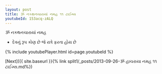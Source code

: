 ```yaml
---
layout: post
title: ૐ નકથનચારાયાં નમહ ૧૧ ટાઈમ્સ
youtubeId: 153acq-zALQ
---
```

 
 
 ૐ નકથનચારાયાં નમહ  
 
 -  દેવનું રૂપ કોણ છે જે રાત્રે ફરતા હોય છે 
 
  
 
  
 
 
 
 
 
 


{% include youtubePlayer.html id=page.youtubeId %}
 
[Next]({{ site.baseurl }}{% link  split1/_posts/2013-09-26-ૐ હાચરાયા નમહ ૧૧ ટાઈમ્સ.md%})
 
